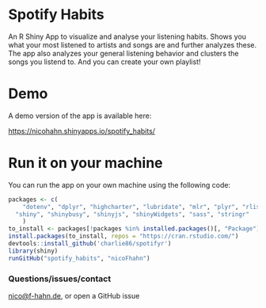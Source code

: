 # Spotify Habits
An R Shiny App to visualize and analyse your listening habits. Shows you what your most listened to artists and songs are and further analyzes these. The app also analyzes your general listening behavior and clusters the songs you listend to. And you can create your own playlist!
# Demo
A demo version of the app is available here:

https://nicohahn.shinyapps.io/spotify_habits/

# Run it on your machine
You can run the app on your own machine using the following code:

```R
packages <- c(
	"dotenv", "dplyr", "highcharter", "lubridate", "mlr", "plyr", "rlist",
  "shiny", "shinybusy", "shinyjs", "shinyWidgets", "sass", "stringr"
	)
to_install <- packages[!packages %in% installed.packages()[, "Package"]]
install.packages(to_install, repos = "https://cran.rstudio.com/")
devtools::install_github('charlie86/spotifyr')
library(shiny)
runGitHub("spotify_habits", "nicoFhahn")
```

### Questions/issues/contact
nico@f-hahn.de, or open a GitHub issue
